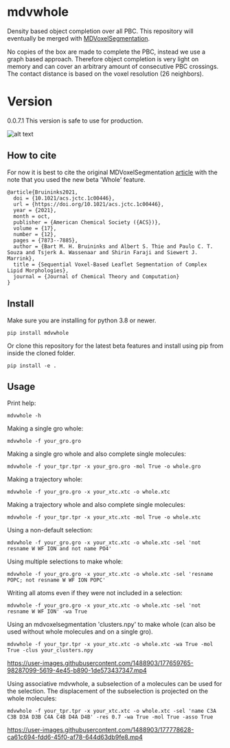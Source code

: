 # mdvwhole
Density based object completion over all PBC. This repository will eventually be merged with [MDVoxelSegmentation](https://github.com/marrink-lab/MDVoxelSegmentation).

No copies of the box are made to complete the PBC, instead we use a graph based approach. Therefore object
completion is very light on memory and can cover an arbitrary amount of consecutive PBC crossings. The contact distance is based on
the voxel resolution (26 neighbors).

# Version
0.0.7.1 This version is safe to use for production. 

![alt text](https://user-images.githubusercontent.com/1488903/151573692-58d1eb6c-b6a2-444e-a7b8-937fa8ebc448.png)

## How to cite
For now it is best to cite the original MDVoxelSegmentation [article](https://pubs.acs.org/doi/abs/10.1021/acs.jctc.1c00446) with the note that you used the new beta 'Whole' feature.

```
@article{Bruininks2021,
  doi = {10.1021/acs.jctc.1c00446},
  url = {https://doi.org/10.1021/acs.jctc.1c00446},
  year = {2021},
  month = oct,
  publisher = {American Chemical Society ({ACS})},
  volume = {17},
  number = {12},
  pages = {7873--7885},
  author = {Bart M. H. Bruininks and Albert S. Thie and Paulo C. T. Souza and Tsjerk A. Wassenaar and Shirin Faraji and Siewert J. Marrink},
  title = {Sequential Voxel-Based Leaflet Segmentation of Complex Lipid Morphologies},
  journal = {Journal of Chemical Theory and Computation}
}
```

## Install
Make sure you are installing for python 3.8 or newer.

`pip install mdvwhole`

Or clone this repository for the latest beta features and install using pip from inside the cloned folder.

`pip install -e .`

## Usage
Print help:

`mdvwhole -h`

Making a single gro whole:

`mdvwhole -f your_gro.gro`

Making a single gro whole and also complete single molecules:

`mdvwhole -f your_tpr.tpr -x your_gro.gro -mol True -o whole.gro`

Making a trajectory whole:

`mdvwhole -f your_gro.gro -x your_xtc.xtc -o whole.xtc`

Making a trajectory whole and also complete single molecules:

`mdvwhole -f your_tpr.tpr -x your_xtc.xtc -mol True -o whole.xtc`

Using a non-default selection:

`mdvwhole -f your_gro.gro -x your_xtc.xtc -o whole.xtc -sel 'not resname W WF ION and not name PO4'`

Using multiple selections to make whole:

`mdvwhole -f your_gro.gro -x your_xtc.xtc -o whole.xtc -sel 'resname POPC; not resname W WF ION POPC'`

Writing all atoms even if they were not included in a selection:

`mdvwhole -f your_gro.gro -x your_xtc.xtc -o whole.xtc -sel 'not resname W WF ION' -wa True`

Using an mdvoxelsegmentation 'clusters.npy' to make whole (can also be used without whole molecules and on a single gro).

`mdvwhole -f your_tpr.tpr -x your_xtc.xtc -o whole.xtc -wa True -mol True -clus your_clusters.npy`

https://user-images.githubusercontent.com/1488903/177659765-98287099-5619-4e45-b890-1de573437347.mp4

Using associative mdvwhole, a subselection of a molecules can be used for the selection. The displacement of the subselection is projected on the whole molecules:

`mdvwhole -f your_tpr.tpr -x your_xtc.xtc -o whole.xtc -sel 'name C3A C3B D3A D3B C4A C4B D4A D4B' -res 0.7 -wa True -mol True -asso True`

https://user-images.githubusercontent.com/1488903/177778628-ca61c694-fdd6-45f0-af78-644d63db9fe8.mp4

